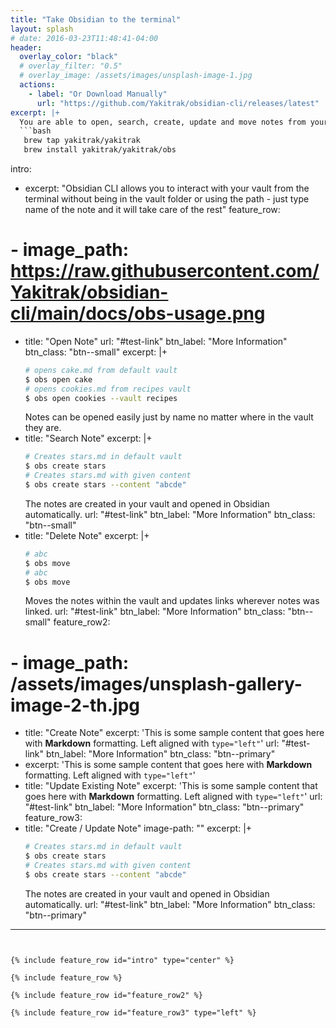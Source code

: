 ```yaml
---
title: "Take Obsidian to the terminal"
layout: splash
# date: 2016-03-23T11:48:41-04:00
header:
  overlay_color: "black"
  # overlay_filter: "0.5"
  # overlay_image: /assets/images/unsplash-image-1.jpg
  actions:
    - label: "Or Download Manually"
      url: "https://github.com/Yakitrak/obsidian-cli/releases/latest"
excerpt: |+
  You are able to open, search, create, update and move notes from your vault without leaving your terminal.
  ```bash
   brew tap yakitrak/yakitrak
   brew install yakitrak/yakitrak/obs
  ```
intro:
  - excerpt: "Obsidian CLI allows you to interact with your vault from the terminal without being in the vault folder or using the path - just type name of the note and it will take care of the rest"
feature_row:
  # - image_path: https://raw.githubusercontent.com/Yakitrak/obsidian-cli/main/docs/obs-usage.png
  - title: "Open Note"
    url: "#test-link"
    btn_label: "More Information"
    btn_class: "btn--small"
    excerpt: |+
      ```bash
      # opens cake.md from default vault
      $ obs open cake
      # opens cookies.md from recipes vault
      $ obs open cookies --vault recipes
      ```
      Notes can be opened easily just by name no matter where in the vault they are.
  - title: "Search Note"
    excerpt: |+
      ```bash
      # Creates stars.md in default vault 
      $ obs create stars
      # Creates stars.md with given content
      $ obs create stars --content "abcde"
      ```
      The notes are created in your vault and opened in Obsidian automatically.
    url: "#test-link"
    btn_label: "More Information"
    btn_class: "btn--small"
  - title: "Delete Note"
    excerpt: |+
      ```bash
      # abc
      $ obs move
      # abc
      $ obs move
      ```
      Moves the notes within the vault and updates links wherever notes was linked.
    url: "#test-link"
    btn_label: "More Information"
    btn_class: "btn--small"
feature_row2:
  # - image_path: /assets/images/unsplash-gallery-image-2-th.jpg
  - title: "Create Note"
    excerpt: 'This is some sample content that goes here with **Markdown** formatting. Left aligned with `type="left"`'
    url: "#test-link"
    btn_label: "More Information"
    btn_class: "btn--primary"
  - excerpt: 'This is some sample content that goes here with **Markdown** formatting. Left aligned with `type="left"`'
  - title: "Update Existing Note"
    excerpt: 'This is some sample content that goes here with **Markdown** formatting. Left aligned with `type="left"`'
    url: "#test-link"
    btn_label: "More Information"
    btn_class: "btn--primary"
feature_row3:
  - title: "Create / Update Note"
    image-path: ""
    excerpt: |+
      ```bash
      # Creates stars.md in default vault 
      $ obs create stars
      # Creates stars.md with given content
      $ obs create stars --content "abcde"
      ```
      The notes are created in your vault and opened in Obsidian automatically.
    url: "#test-link"
    btn_label: "More Information"
    btn_class: "btn--primary"
---
```


{% include feature_row id="intro" type="center" %}

{% include feature_row %}

{% include feature_row id="feature_row2" %}

{% include feature_row id="feature_row3" type="left" %}
